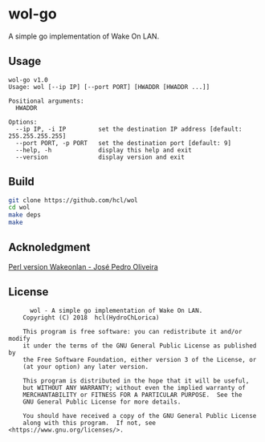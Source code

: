 # wol-go
A simple go implementation of Wake On LAN.

## Usage
```
wol-go v1.0
Usage: wol [--ip IP] [--port PORT] [HWADDR [HWADDR ...]]

Positional arguments:
  HWADDR

Options:
  --ip IP, -i IP         set the destination IP address [default: 255.255.255.255]
  --port PORT, -p PORT   set the destination port [default: 9]
  --help, -h             display this help and exit
  --version              display version and exit
```

## Build

```bash
git clone https://github.com/hcl/wol
cd wol
make deps
make
```

## Acknoledgment 
[Perl version Wakeonlan - José Pedro Oliveira](http://gsd.di.uminho.pt/jpo/software/wakeonlan.html)

## License
```
	  wol - A simple go implementation of Wake On LAN.
    Copyright (C) 2018  hcl(HydroChLorica)

    This program is free software: you can redistribute it and/or modify
    it under the terms of the GNU General Public License as published by
    the Free Software Foundation, either version 3 of the License, or
    (at your option) any later version.

    This program is distributed in the hope that it will be useful,
    but WITHOUT ANY WARRANTY; without even the implied warranty of
    MERCHANTABILITY or FITNESS FOR A PARTICULAR PURPOSE.  See the
    GNU General Public License for more details.

    You should have received a copy of the GNU General Public License
    along with this program.  If not, see <https://www.gnu.org/licenses/>.
```